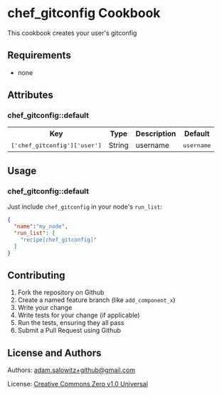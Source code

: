 # chef_gitconfig Cookbook

This cookbook creates your user's gitconfig

## Requirements

- none

## Attributes

### chef_gitconfig::default

<table>
  <tr>
    <th>Key</th>
    <th>Type</th>
    <th>Description</th>
    <th>Default</th>
  </tr>
  <tr>
    <td><tt>['chef_gitconfig']['user']</tt></td>
    <td>String</td>
    <td>username</td>
    <td><tt>username</tt></td>
  </tr>
</table>

## Usage

### chef_gitconfig::default

Just include `chef_gitconfig` in your node's `run_list`:

```json
{
  "name":"my_node",
  "run_list": [
    "recipe[chef_gitconfig]"
  ]
}
```

## Contributing

1. Fork the repository on Github
2. Create a named feature branch (like `add_component_x`)
3. Write your change
4. Write tests for your change (if applicable)
5. Run the tests, ensuring they all pass
6. Submit a Pull Request using Github

## License and Authors

Authors: adam.salowitz+github@gmail.com

License: [Creative Commons Zero v1.0 Universal](https://creativecommons.org/publicdomain/zero/1.0/legalcode)

